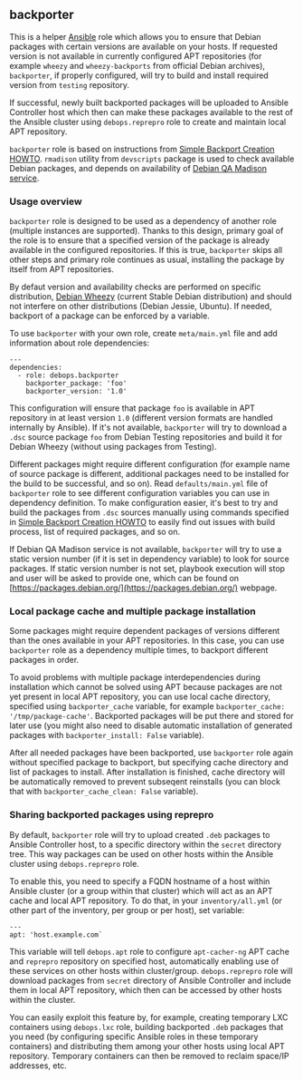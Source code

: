 ## backporter

This is a helper [Ansible](https://github.com/ansible/ansible.git) role which
allows you to ensure that Debian packages with certain versions are available
on your hosts. If requested version is not available in currently configured
APT repositories (for example `wheezy` and `wheezy-backports` from official
Debian archives), `backporter`, if properly configured, will try to build and
install required version from `testing` repository.

If successful, newly built backported packages will be uploaded to Ansible
Controller host which then can make these packages available to the rest of the
Ansible cluster using `debops.reprepro` role to create and maintain local APT
repository.

`backporter` role is based on instructions from [Simple Backport Creation
HOWTO](https://wiki.debian.org/SimpleBackportCreation). `rmadison` utility from
`devscripts` package is used to check available Debian packages, and depends on
availability of [Debian QA Madison service](https://qa.debian.org/madison.php).

### Usage overview

`backporter` role is designed to be used as a dependency of another role
(multiple instances are supported). Thanks to this design, primary goal of the
role is to ensure that a specified version of the package is already available
in the configured repositories. If this is true, `backporter` skips all other
steps and primary role continues as usual, installing the package by itself
from APT repositories.

By defaut version and availability checks are performed on specific
distribution, [Debian Wheezy](https://www.debian.org/releases/stable/) (current
Stable Debian distribution) and should not interfere on other distributions
(Debian Jessie, Ubuntu). If needed, backport of a package can be enforced by
a variable.

To use `backporter` with your own role, create `meta/main.yml` file and add
information about role dependencies:

    ---
    dependencies:
      - role: debops.backporter
        backporter_package: 'foo'
        backporter_version: '1.0'

This configuration will ensure that package `foo` is available in APT
repository in at least version `1.0` (different version formats are handled
internally by Ansible). If it's not available, `backporter` will try to
download a `.dsc` source package `foo` from Debian Testing repositories and
build it for Debian Wheezy (without using packages from Testing).

Different packages might require different configuration (for example name of
source package is different, additional packages need to be installed for the
build to be successful, and so on). Read `defaults/main.yml` file of
`backporter` role to see different configuration variables you can use in
dependency definition. To make configuration easier, it's best to try and build
the packages from `.dsc` sources manually using commands specified in [Simple
Backport Creation HOWTO](https://wiki.debian.org/SimpleBackportCreation) to
easily find out issues with build process, list of required packages, and so
on.

If Debian QA Madison service is not available, `backporter` will try to use
a static version number (if it is set in dependency variable) to look for
source packages. If static version number is not set, playbook execution will
stop and user will be asked to provide one, which can be found on
[https://packages.debian.org/](https://packages.debian.org/) webpage.

### Local package cache and multiple package installation

Some packages might require dependent packages of versions different than the
ones available in your APT repositories. In this case, you can use `backporter`
role as a dependency multiple times, to backport different packages in order.

To avoid problems with multiple package interdependencies during installation
which cannot be solved using APT because packages are not yet present in local
APT repository, you can use local cache directory, specified using
`backporter_cache` variable, for example `backporter_cache:
'/tmp/package-cache'`. Backported packages will be put there and stored for
later use (you might also need to disable automatic installation of generated
packages with `backporter_install: False` variable).

After all needed packages have been backported, use `backporter` role again
without specified package to backport, but specifying cache directory and list
of packages to install. After installation is finished, cache directory will be
automatically removed to prevent subseqent reinstalls (you can block that with
`backporter_cache_clean: False` variable).

### Sharing backported packages using reprepro

By default, `backporter` role will try to upload created `.deb` packages to
Ansible Controller host, to a specific directory within the `secret` directory
tree. This way packages can be used on other hosts within the Ansible cluster
using `debops.reprepro` role.

To enable this, you need to specify a FQDN hostname of a host within Ansible
cluster (or a group within that cluster) which will act as an APT cache and
local APT repository. To do that, in your `inventory/all.yml` (or other part of
the inventory, per group or per host), set variable:

    ---
    apt: 'host.example.com`

This variable will tell `debops.apt` role to configure `apt-cacher-ng` APT cache
and `reprepro` repository on specified host, automatically enabling use of
these services on other hosts within cluster/group. `debops.reprepro` role will
download packages from `secret` directory of Ansible Controller and include
them in local APT repository, which then can be accessed by other hosts within
the cluster.

You can easily exploit this feature by, for example, creating temporary LXC
containers using `debops.lxc` role, building backported `.deb` packages that
you need (by configuring specific Ansible roles in these temporary containers)
and distributing them among your other hosts using local APT repository.
Temporary containers can then be removed to reclaim space/IP addresses, etc.

